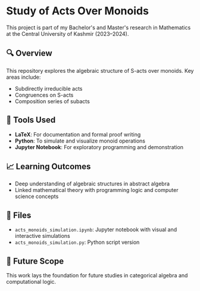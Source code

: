 # Study of Acts Over Monoids

This project is part of my Bachelor's and Master's research in Mathematics at the Central University of Kashmir (2023–2024).

## 🔍 Overview
This repository explores the algebraic structure of S-acts over monoids. Key areas include:
- Subdirectly irreducible acts
- Congruences on S-acts
- Composition series of subacts

## 🧮 Tools Used
- **LaTeX**: For documentation and formal proof writing  
- **Python**: To simulate and visualize monoid operations  
- **Jupyter Notebook**: For exploratory programming and demonstration

## 📈 Learning Outcomes
- Deep understanding of algebraic structures in abstract algebra  
- Linked mathematical theory with programming logic and computer science concepts

## 📂 Files
- `acts_monoids_simulation.ipynb`: Jupyter notebook with visual and interactive simulations  
- `acts_monoids_simulation.py`: Python script version

## 🧠 Future Scope
This work lays the foundation for future studies in categorical algebra and computational logic.
